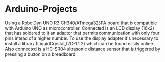# Arduino-Projects

Using a RobotDyn UNO R3 CH340/ATmega328PA board that is compatible with Arduino UNO as microcontroller.
Connected is an LCD display (16x2) that has soldered to it an adaptor that permits communication with only four pins intead of a higher number.
To use the display adapter it's necessary to install a library (LiquidCrystal_I2C-1.1.2) which can be found easily online.
Also connected is a HC-SR04 ultrasonic distance sensor that is triggered by pressing a button on a breadboard.
